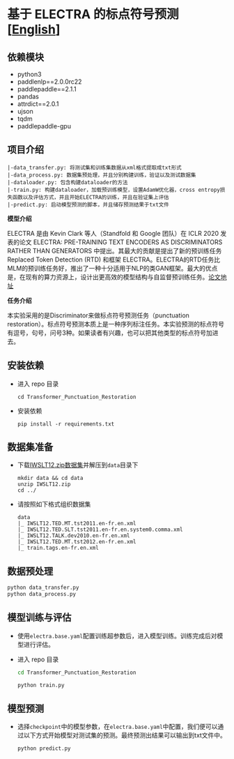 # 基于 ELECTRA 的标点符号预测 [[English](./README_en.md)]

## 依赖模块

- python3
- paddlenlp==2.0.0rc22
- paddlepaddle==2.1.1
- pandas
- attrdict==2.0.1
- ujson
- tqdm
- paddlepaddle-gpu

## 项目介绍

```
|-data_transfer.py: 将测试集和训练集数据从xml格式提取成txt形式
|-data_process.py: 数据集预处理，并且分别构建训练，验证以及测试数据集
|-dataloader.py: 包含构建dataloader的方法
|-train.py: 构建dataloader，加载预训练模型，设置AdamW优化器，cross entropy损失函数以及评估方式，并且开始ELECTRA的训练，并且在验证集上评估
|-predict.py: 启动模型预测的脚本，并且储存预测结果于txt文件
```

**模型介绍**

ELECTRA 是由 Kevin Clark 等人（Standfold 和 Google 团队）在 ICLR 2020 发表的论文 ELECTRA: PRE-TRAINING TEXT ENCODERS AS DISCRIMINATORS RATHER THAN GENERATORS 中提出。其最大的贡献是提出了新的预训练任务 Replaced Token Detection (RTD) 和框架 ELECTRA。ELECTRA的RTD任务比MLM的预训练任务好，推出了一种十分适用于NLP的类GAN框架。最大的优点是，在现有的算力资源上，设计出更高效的模型结构与自监督预训练任务。[论文地址](https://arxiv.org/abs/2003.10555)

**任务介绍**

本实验采用的是Discriminator来做标点符号预测任务（punctuation restoration）。标点符号预测本质上是一种序列标注任务。本实验预测的标点符号有逗号，句号，问号3种。如果读者有兴趣，也可以把其他类型的标点符号加进去。

## 安装依赖

- 进入 repo 目录

  ```
  cd Transformer_Punctuation_Restoration
  ```
- 安装依赖

  ```
  pip install -r requirements.txt
  ```

## 数据集准备

- 下载[IWSLT12.zip数据集](https://aistudio.baidu.com/aistudio/datasetdetail/98318)并解压到`data`目录下

  ```
  mkdir data && cd data
  unzip IWSLT12.zip
  cd ../
  ```

- 请按照如下格式组织数据集

  ```
  data
  |_ IWSLT12.TED.MT.tst2011.en-fr.en.xml
  |_ IWSLT12.TED.SLT.tst2011.en-fr.en.system0.comma.xml
  |_ IWSLT12.TALK.dev2010.en-fr.en.xml
  |_ IWSLT12.TED.MT.tst2012.en-fr.en.xml
  |_ train.tags.en-fr.en.xml
  ```

## 数据预处理

  ```bash
  python data_transfer.py  
  python data_process.py  
  ```

## 模型训练与评估

- 使用`electra.base.yaml`配置训练超参数后，进入模型训练。训练完成后对模型进行评估。
- 进入 repo 目录

  ```bash
  cd Transformer_Punctuation_Restoration
  ```

  ```bash
  python train.py
  ```

## 模型预测

- 选择`checkpoint`中的模型参数，在`electra.base.yaml`中配置，我们便可以通过以下方式开始模型对测试集的预测。最终预测出结果可以输出到txt文件中。

  ```bash
  python predict.py
  ```
